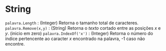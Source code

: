 # String

`palavra.Length` : (Integer) Retorna o tamanho total de caracteres.
`palavra.Remove(x,y)` : (String) Retorna o *texto* cortado entre as posições *x* e *y*. (inicio em zero)
`palavra.IndexOf('x')` : (Integer) Retorna o número do índice pertencente ao caracter *x* encontrado na palavra, -1 caso não encontre.
